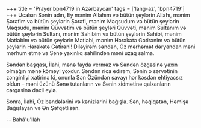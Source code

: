 +++
title = 'Prayer bpn4719 in Azərbaycan'
tags = ['lang-az', 'bpn4719']
+++
Ucalsın Sənin adın, Ey mənim Allahım və bütün şeylərin Allahı, mənim Şərəfim və bütün şeylərin Şərəfi, mənim Məqsudum və bütün şeylərin Məqsudu, mənim Qüvvətim və bütün şeyləri Qüvvəti, mənim Sultanım və bütün şeylərin Sultanı, mənim Sahibim və bütün şeylərin Sahibi, mənim Mətləbim və bütün şeylərin Mətləbi, mənim Hərəkətə Gətirənim və bütün şeylərin Hərəkətə Gətirəni! Diləyirəm səndən, Öz mərhəmət dəryandan məni mərhum etmə və Sənə yaxınlıq sahilindən məni uzaq salma.

Səndən başqası, İlahi, mənə fayda verməz və Səndən özgəsinə yaxın olmağın mənə köməyi yoxdur. Səndən rica edirəm, Sənin o sərvətinin zənginliyi xatirinə ki, onunla Sən Özündən savayı hər kəsdən ehtiyacsız oldun – məni üzünü Sənə tutanların və Sənin xidmətinə qalxanların cərgəsinə daxil eylə.

Sonra, İlahi, Öz bəndələrini və kənizlərini bağışla. Sən, həqiqətən, Həmişə Bağışlayan və Ən Şəfqətlisən.

-- Bahá'u'lláh
